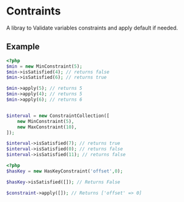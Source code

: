Contraints
==========

A libray to Validate variables constraints and apply default if needed.

Example
-------

```php
<?php
$min = new MinConstraint(5);
$min->isSatisfied(4); // returns false
$min->isSatisfied(6); // returns true

$min->apply(5); // returns 5
$min->apply(4); // returns 5
$min->apply(6); // returns 6


$interval = new ConstraintCollection([
    new MinConstraint(5),
    new MaxConstraint(10),
]);

$interval->isSatisfied(7); // returns true
$interval->isSatisfied(0); // returns false
$interval->isSatisfied(11); // returns false

```

```php
<?php
$hasKey = new HasKeyConstraint('offset',0);

$hasKey->isSatisfied([]); // Returns False

$constraint->apply([]); // Returns ['offset' => 0]
```



